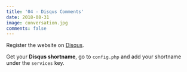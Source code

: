 ```yaml
---
title: '04 - Disqus Comments'
date: 2018-08-31
image: conversation.jpg
comments: false
---
```

Register the website on [Disqus](https://disqus.com/profile/signup).

Get your **Disqus shortname**, go to `config.php` and add your shortname under the `services` key.
